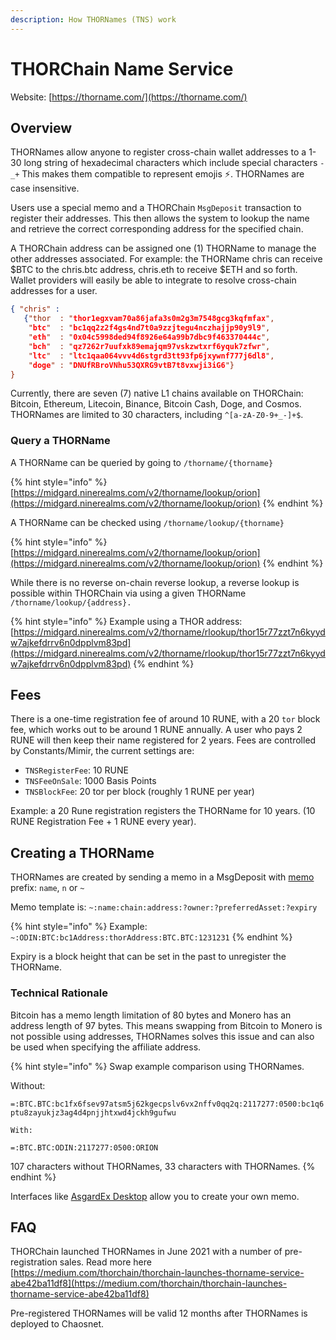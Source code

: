 ```yaml
---
description: How THORNames (TNS) work
---
```


# THORChain Name Service

Website: [https://thorname.com/](https://thorname.com/)

## Overview

THORNames allow anyone to register cross-chain wallet addresses to a 1-30 long string of hexadecimal characters which include special characters `-_+` This makes them compatible to represent emojis ⚡️. THORNames are case insensitive.

Users use a special memo and a THORChain `MsgDeposit` transaction to register their addresses. This then allows the system to lookup the name and retrieve the correct corresponding address for the specified chain.

A THORChain address can be assigned one (1) THORName to manage the other addresses associated. For example: the THORName chris can receive $BTC to the chris.btc address, chris.eth to receive $ETH and so forth. Wallet providers will easily be able to integrate to resolve cross-chain addresses for a user.

```json
{ "chris" :
   {"thor  : "thor1egxvam70a86jafa3s0m2g3m7548gcg3kqfmfax",
    "btc"  : "bc1qq2z2f4gs4nd7t0a9zzjtegu4nczhajjp90y9l9",
    "eth"  : "0x04c5998ded94f8926e64a99b7dbc9f463370444c",
    "bch"  : "qz7262r7uufxk89emajqm97vskzwtxrf6yquk7zfwr",
    "ltc"  : "ltc1qaa064vvv4d6stgrd3tt93fp6jxywnf777j6dl8",
    "doge" : "DNUfRBroVNhu53QXRG9vtB7t8vxwji3iG6"}
}
```

Currently, there are seven (7) native L1 chains available on THORChain: Bitcoin, Ethereum, Litecoin, Binance, Bitcoin Cash, Doge, and Cosmos. THORNames are limited to 30 characters, including `^[a-zA-Z0-9+_-]+$`.

### Query a THORName

A THORName can be queried by going to `/thorname/{thorname}`

{% hint style="info" %}
[https://midgard.ninerealms.com/v2/thorname/lookup/orion](https://midgard.ninerealms.com/v2/thorname/lookup/orion)
{% endhint %}

A THORName can be checked using `/thorname/lookup/{thorname}`

{% hint style="info" %}
[https://midgard.ninerealms.com/v2/thorname/lookup/orion](https://midgard.ninerealms.com/v2/thorname/lookup/orion)
{% endhint %}

While there is no reverse on-chain reverse lookup, a reverse lookup is possible within THORChain via using a given THORName `/thorname/lookup/{address}.`

{% hint style="info" %}
Example using a THOR address: [https://midgard.ninerealms.com/v2/thorname/rlookup/thor15r77zzt7n6kyydw7ajkefdrrv6n0dpplvm83pd](https://midgard.ninerealms.com/v2/thorname/rlookup/thor15r77zzt7n6kyydw7ajkefdrrv6n0dpplvm83pd)
{% endhint %}

## Fees

There is a one-time registration fee of around 10 RUNE, with a 20 `tor` block fee, which works out to be around 1 RUNE annually. A user who pays 2 RUNE will then keep their name registered for 2 years. Fees are controlled by Constants/Mimir, the current settings are:

- `TNSRegisterFee`: 10 RUNE
- `TNSFeeOnSale`: 1000 Basis Points
- `TNSBlockFee`: 20 tor per block (roughly 1 RUNE per year)

Example: a 20 Rune registration registers the THORName for 10 years. (10 RUNE Registration Fee + 1 RUNE every year).

## Creating a THORName

THORNames are created by sending a memo in a MsgDeposit with [memo](https://dev.thorchain.org/affiliate-guide/thorname-guide.html) prefix: `name`, `n` or `~`

Memo template is: `~:name:chain:address:?owner:?preferredAsset:?expiry`

{% hint style="info" %}
Example: `~:ODIN:BTC:bc1Address:thorAddress:BTC.BTC:1231231`
{% endhint %}

Expiry is a block height that can be set in the past to unregister the THORName.

### **Technical Rationale**

Bitcoin has a memo length limitation of 80 bytes and Monero has an address length of 97 bytes. This means swapping from Bitcoin to Monero is not possible using addresses, THORNames solves this issue and can also be used when specifying the affiliate address.

{% hint style="info" %}
Swap example comparison using THORNames.

Without:

`=:BTC.BTC:bc1fx6fsev97atsm5j62kgecpslv6vx2nffv0qq2q:2117277:0500:bc1q6ptu8zayukjz3ag4d4pnjjhtxwd4jckh9gufwu`

`With:`

`=:BTC.BTC:ODIN:2117277:0500:ORION`

107 characters without THORNames, 33 characters with THORNames.
{% endhint %}

Interfaces like [AsgardEx Desktop](https://github.com/thorchain/asgardex-electron/releases) allow you to create your own memo.

## FAQ

THORChain launched THORNames in June 2021 with a number of pre-registration sales. Read more here [https://medium.com/thorchain/thorchain-launches-thorname-service-abe42ba11df8](https://medium.com/thorchain/thorchain-launches-thorname-service-abe42ba11df8)

Pre-registered THORNames will be valid 12 months after THORNames is deployed to Chaosnet.
